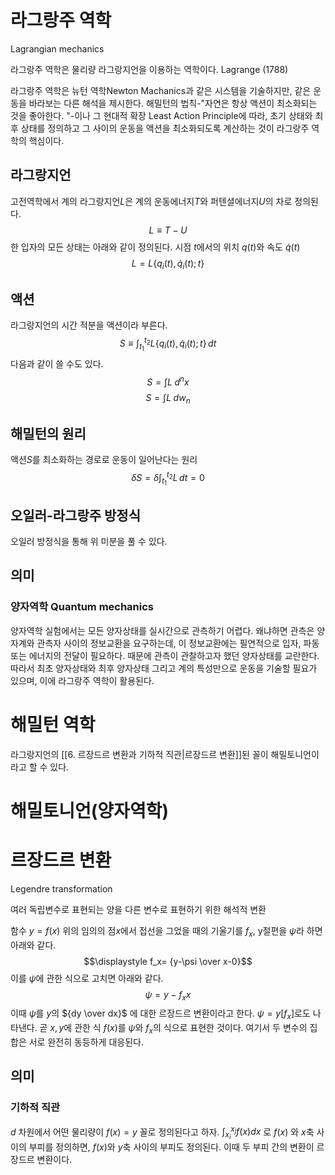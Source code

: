 # 라그랑주 역학
Lagrangian mechanics

라그랑주 역학은 물리량 라그랑지언을 이용하는 역학이다. Lagrange (1788)

라그랑주 역학은 뉴턴 역학Newton Machanics과 같은 시스템을 기술하지만, 같은 운동을 바라보는 다른 해석을 제시한다. 해밀턴의 법칙-"자연은 항상 액션이 최소화되는 것을 좋아한다. "-이나 그 현대적 확장 Least Action Principle에 따라, 초기 상태와 최후 상태를 정의하고 그 사이의 운동을 액션을 최소화되도록 계산하는 것이 라그랑주 역학의 핵심이다.


## 라그랑지언
고전역학에서 계의 라그랑지언$L$은 계의 운동에너지$T$와 퍼텐셜에너지$U$의 차로 정의된다.
$$L \equiv T - U$$
한 입자의 모든 상태는 아래와 같이 정의된다. 시점 $t$에서의 위치 $q(t)$와 속도 $\dot{q}(t)$
$$L = L\{q_i(t), \dot{q}_i(t); t\}$$


## 액션
라그랑지언의 시간 적분을 액션이라 부른다.
$$S \equiv \int_{t_{1}}^{t_{2}}L\{q_{i}(t),\, \dot{q}_{i}(t) ; \, t \}\,dt$$
다음과 같이 쓸 수도 있다.
$$S=\int L \; d^{n}x$$
$$S=\int L \; dw_{n}$$


## 해밀턴의 원리
액션$S$를 최소화하는 경로로 운동이 일어난다는 원리
$$\displaystyle \delta S=\delta \int_{t_{1}}^{t_{2}} L\,dt=0 $$


## 오일러-라그랑주 방정식
오일러 방정식을 통해 위 미분을 풀 수 있다.


## 의미

### 양자역학 Quantum mechanics
양자역학 실험에서는 모든 양자상태를 실시간으로 관측하기 어렵다. 왜냐하면 관측은 양자계와 관측자 사이의 정보교환을 요구하는데, 이 정보교환에는 필연적으로 입자, 파동 또는 에너지의 전달이 필요하다. 때문에 관측이 관찰하고자 했던 양자상태를 교란한다. 따라서 최초 양자상태와 최후 양자상태 그리고 계의 특성만으로 운동을 기술할 필요가 있으며, 이에 라그랑주 역학이 활용된다.


# 해밀턴 역학
라그랑지언의 [[6. 르장드르 변환과 기하적 직관|르장드르 변환]]된 꼴이 해밀토니언이라고 할 수 있다.


# 해밀토니언(양자역학)


# 르장드르 변환
Legendre transformation 

여러 독립변수로 표현되는 양을 다른 변수로 표현하기 위한 해석적 변환

함수 $y=f(x)$ 위의 임의의 점$x$에서 접선을 그었을 때의 기울기를 $f_x$,  y절편을 $\psi$라 하면 아래와 같다.
$$\displaystyle  f_x= {y-\psi \over x-0}$$
이를 $\psi$에 관한 식으로 고치면 아래와 같다.
$$\displaystyle  \psi=y- f_x x$$
이때 $\psi$를 $y$의 ${dy \over dx}$ 에 대한 르장드르 변환이라고 한다. $\psi=y[f_x]$로도 나타낸다. 곧 $x, y$에 관한 식 $f(x)$를 $\psi$와 $f_x$의 식으로 표현한 것이다. 여기서 두 변수의 집합은 서로 완전히 동등하게 대응된다.


## 의미

### 기하적 직관
$d$ 차원에서 어떤 물리량이 $f(x) = y$ 꼴로 정의된다고 하자. $\int_{x_i}^{x_j} f(x) dx$ 로 $f(x)$ 와 $x$축 사이의 부피를 정의하면, $f(x)$와 $y$축 사이의 부피도 정의된다. 이때 두 부피 간의 변환이 르장드르 변환이다.